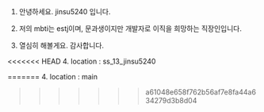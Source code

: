 1. 안녕하세요. jinsu5240 입니다. 

2. 저의 mbti는 estj이며, 문과생이지만 개발자로 이직을 희망하는 직장인입니다. 

3. 열심히 해볼게요. 감사합니다. 

<<<<<<< HEAD
4. location : ss_13_jinsu5240

=======
4. location : main 
>>>>>>> a61048e658f762b56af7e8fa44a634279d3b8d04

